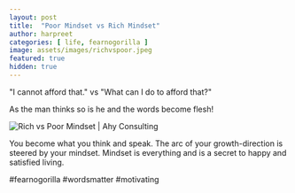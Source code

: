 ```yaml
---
layout: post
title:  "Poor Mindset vs Rich Mindset"
author: harpreet
categories: [ life, fearnogorilla ]
image: assets/images/richvspoor.jpeg
featured: true
hidden: true
---
```



"I cannot afford that." vs "What can I do to afford that?"

As the man thinks so is he and the words become flesh!

<p class="mb-5"><img class="shadow-lg" src="{{site.baseurl}}/assets/images/action-action-energy-agility-1881634.jpg" alt="Rich vs Poor Mindset | Ahy Consulting" /></p>

You become what you think and speak. The arc of your growth-direction is steered by your mindset. Mindset is everything and is a secret to happy and satisfied living.

#fearnogorilla #wordsmatter #motivating
